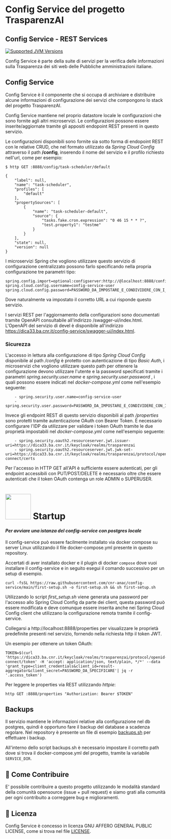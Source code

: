 # Config Service del progetto TrasparenzAI
## Config Service - REST Services

[![Supported JVM Versions](https://img.shields.io/badge/JVM-21-brightgreen.svg?style=for-the-badge&logo=Java)](https://openjdk.java.net/install/)

Config Service è parte della suite di servizi per la verifica delle informazioni sulla
Trasparenza dei siti web delle Pubbliche amministrazioni italiane.

## Config Service

Config Service è il componente che si occupa di archiviare e distribuire alcune informazioni di configurazione dei 
servizi che compongono lo stack del progetto TrasparenzAI.

Config Service mantiene nel proprio datastore locale le configurazioni che sono fornite agli altri microservizi.
Le configurazioni possono essere inserite/aggiornate tramite gli appositi endopoint REST presenti in questo servizio.

Le configurazioni disponibili sono fornite sia sotto forma di endopoint REST con le relative CRUD, che nel formato
utilizzato da *Spring Cloud Config* attraverso il path **/config**, inserendo il nome del servizio e il profilo richiesto 
nell'url, come per esempio:

```
$ http GET :8888/config/task-scheduler/default

{
    "label": null,
    "name": "task-scheduler",
    "profiles": [
        "default"
    ],
    "propertySources": [
        {
            "name": "task-scheduler-default",
            "source": {
                "tasks.fake.cron.expression": "0 46 15 * * ?",
                "test.property1": "testme"
            }
        }
    ],
    "state": null,
    "version": null
}
```

I microservizi Spring che vogliono utilizzare questo servizio di configurazione centralizzato possono farlo
specificando nella propria configurazione tre parametri tipo:

```
spring.config.import=optional:configserver:http://@localhost:8888/config
spring.cloud.config.username=config-service-user
spring.cloud.config.password=PASSWORD_DA_IMPOSTARE_E_CONDIVIDERE_CON_I_CLIENT
```

Dove naturalmente va impostato il corretto URL a cui risponde questo servizio.

I servizi REST per l'aggiornamento della configurazioni sono documentati tramite OpenAPI consultabile
all'indirizzo /swagger-ui/index.html. 
L'OpenAPI del servizio di devel è disponibile all'indirizzo https://dica33.ba.cnr.it/config-service/swagger-ui/index.html.

### Sicurezza

L'accesso in lettura alla configurazione di tipo _Spring Cloud Config_ disponibile al path */config* 
è protetto con autenticazione di tipo *Basic Auth*, i microservizi che vogliono utilizzare questo path per ottenere la configurazione devono utilizzare l'utente e la password specificati tramite i parametri *spring.security.user.name* e *spring.security.user.password* , i quali possono essere indicati nel *docker-compose.yml* come nell'esempio seguente:

```
    - spring.security.user.name=config-service-user
    - spring.security.user.password=PASSWORD_DA_IMPOSTARE_E_CONDIVIDERE_CON_I_CLIENT
```

Invece gli endpoint REST di questo servizio disponibili al path _/properties_ sono protetti tramite autenticazione
OAuth con Bearer Token.
È necessario configurare l'IDP da utilizzare per validare i token OAuth tramite le due proprietà impostabili nel
*docker-compose.yml* come nell'esempio seguente:

```
    - spring.security.oauth2.resourceserver.jwt.issuer-uri=https://dica33.ba.cnr.it/keycloak/realms/trasparenzai
    - spring.security.oauth2.resourceserver.jwt.jwk-set-uri=https://dica33.ba.cnr.it/keycloak/realms/trasparenzai/protocol/openid-connect/certs
```

Per l'accesso in HTTP GET all'API è sufficiente essere autenticati, per gli endpoint accessibili
con PUT/POST/DELETE è necessario oltre che essere autenticati che il token OAuth contenga un 
role ADMIN o SUPERUSER.

# <img src="https://www.docker.com/wp-content/uploads/2021/10/Moby-logo-sm.png" width=80> Startup

#### _Per avviare una istanza del config-service con postgres locale_

Il config-service può essere facilmente installato via docker compose su server Linux utilizzando il file 
docker-compose.yml presente in questo repository.

Accertati di aver installato docker e il plugin di docker `compose` dove vuoi installare il config-service e in seguito
esegui il comando successivo per un setup di esempio.

```
curl -fsSL https://raw.githubusercontent.com/cnr-anac/config-service/main/first-setup.sh -o first-setup.sh && sh first-setup.sh
```

Utilizzando lo script *first_setup.sh* viene generata una password per l'accesso allo Spring Cloud Config
da parte dei client, questa password può essere modificata e deve comunque essere inserita anche nei 
Spring Cloud Config client che utilizzano la configurazione remota tramite il config-service.

Collegarsi a http://localhost:8888/properties per visualizzare le proprietà predefinite presenti nel servizio, fornendo
nella richiesta http il token JWT.

Un esempio per ottenere un token OAuth:

```
TOKEN=$(curl 'https://dica33.ba.cnr.it/keycloak/realms/trasparenzai/protocol/openid-connect/token' -H 'accept: application/json, text/plain, */*' --data 'grant_type=client_credentials&client_id=result-aggregator&client_secret=PASSWORD_DA_SPECIFICARE'| jq -r '.access_token')
```

Per leggere le properties via REST utilizzando *httpie*:

```
http GET :8888/properties "Authorization: Bearer $TOKEN"
```

## Backups

Il servizio mantiene le informazioni relative alla configurazione nel db postgres, quindi è opportuno fare il backup
del database a scadenza regolare. Nel repository è presente un file di esempio [backups.sh](https://github.com/cnr-anac/config-service/blob/main/backups.sh) per effettuare i backup.

All'interno dello script backups.sh è necessario impostare il corretto path dove si trova il docker-compose.yml del progetto, tramite la variabile `SERVICE_DIR`.


## 👏 Come Contribuire 

E' possibile contribuire a questo progetto utilizzando le modalità standard della comunità opensource 
(issue + pull request) e siamo grati alla comunità per ogni contribuito a correggere bug e miglioramenti.

## 📄 Licenza

Config Service è concesso in licenza GNU AFFERO GENERAL PUBLIC LICENSE, come si trova nel file [LICENSE][l].

[l]: https://github.com/cnr-anac/config-service/blob/master/LICENSE
